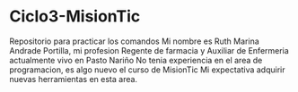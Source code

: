 # Ciclo3-MisionTic
Repositorio para practicar los comandos 
Mi nombre es Ruth Marina Andrade Portilla,
mi profesion Regente de farmacia y Auxiliar de Enfermeria
actualmente vivo en Pasto Nariño
No tenia experiencia en el area de programacion, es algo nuevo el curso de MisionTic
Mi expectativa adquirir nuevas herramientas en esta area.
